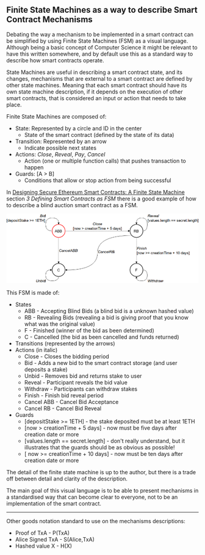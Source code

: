 ## Finite State Machines as a way to describe Smart Contract Mechanisms

Debating the way a mechanism to be implemented in a smart contract can be simplified by using Finite State Machines (FSM) as a visual language. Although being a basic concept of Computer Science it might be relevant to have this written somewhere, and by default use this as a standard way to describe how smart contracts operate.

State Machines are useful in describing a smart contract state, and its changes, mechanisms that are external to a smart contract are defined by other state machines. Meaning that each smart contract should have its own state machine description, if it depends on the execution of other smart contracts, that is considered an input or action that needs to take place.

Finite State Machines are composed of:
* State: Represented by a circle and ID in the center
  * State of the smart contract (defined by the state of its data)
* Transition: Represented by an arrow
  * Indicate possible next states
* Actions: *Close*, *Reveal*, *Pay*, *Cancel*
  * Action (one or multiple function calls) that pushes transaction to happen
* Guards: [A > B]
  * Conditions that allow or stop action from being successful

In [Designing Secure Ethereum Smart Contracts: A Finite State Machine](https://arxiv.org/abs/1711.09327) section *3 Defining Smart Contracts as FSM* there is a good example of how to describe a blind auction smart contract as a FSM.

![Blind Auction State Machine](images/example_fsm.png "Example of Auction Finite State Machine (via 'Designing Secure Ethereum Smart Contracts: A Finite State Machine')")

This FSM is made of:
* States
  * ABB - Accepting Blind Bids (a blind bid is a unknown hashed value)
  * RB - Revealing Bids (revealing a bid is giving proof that you know what was the original value)
  * F - Finished (winner of the bid as been determined)
  * C - Cancelled (the bid as been cancelled and funds returned)
* Transitions (represented by the arrows)
* Actions (in italic)
  * Close - Closes the bidding period
  * Bid - Adds a new bid to the smart contract storage (and user deposits a stake)
  * Unbid - Removes bid and returns stake to user
  * Reveal - Participant reveals the bid value
  * Withdraw - Participants can withdraw stakes
  * Finish - Finish bid reveal period
  * Cancel ABB - Cancel Bid Acceptance
  * Cancel RB - Cancel Bid Reveal
* Guards
  * [depositStake >= 1ETH] - the stake deposited must be at least 1ETH
  * [now > creationTime + 5 days] - now must be five days after creation date or more
  * [values.length == secret.length] - don't really understand, but it illustrates that the guards should be as obvious as possible!
  * [ now >= creationTime + 10 days] - now must be ten days after creation date or more

The detail of the finite state machine is up to the author, but there is a trade off between detail and clarity of the description.

The main goal of this visual language is to be able to present mechanisms in a standardised way that can become clear to everyone, not to be an implementation of the smart contract.

---

Other goods notation standard to use on the mechanisms descriptions:
* Proof of TxA - P(TxA)
* Alice Signed TxA - S(Alice,TxA)
* Hashed value X - H(X)
